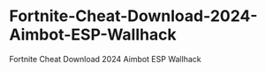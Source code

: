 # Fortnite-Cheat-Download-2024-Aimbot-ESP-Wallhack
Fortnite Cheat Download 2024 Aimbot ESP Wallhack
